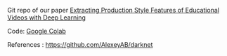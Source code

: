 Git repo of our paper [Extracting Production Style Features of Educational Videos with Deep Learning](https://learning-analytics.eu/wp-content/uploads/2022/09/Workshop-Learning-Analytics-2022-Maya-preprint.pdf) 

Code: [Google Colab](https://colab.research.google.com/drive/1s7Ehow0KG0fMp6wvT1EAc7AMkGoYZslr#scrollTo=7Pi7SPFKSl96)

References : https://github.com/AlexeyAB/darknet
